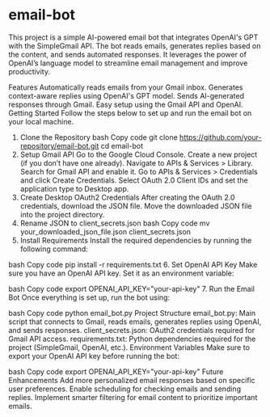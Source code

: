 # email-bot

This project is a simple AI-powered email bot that integrates OpenAI's GPT with the SimpleGmail API. The bot reads emails, generates replies based on the content, and sends automated responses. It leverages the power of OpenAI’s language model to streamline email management and improve productivity.

Features
Automatically reads emails from your Gmail inbox.
Generates context-aware replies using OpenAI's GPT model.
Sends AI-generated responses through Gmail.
Easy setup using the Gmail API and OpenAI.
Getting Started
Follow the steps below to set up and run the email bot on your local machine.

1. Clone the Repository
bash
Copy code
git clone https://github.com/your-repository/email-bot.git
cd email-bot
2. Setup Gmail API
Go to the Google Cloud Console.
Create a new project (if you don’t have one already).
Navigate to APIs & Services > Library.
Search for Gmail API and enable it.
Go to APIs & Services > Credentials and click Create Credentials.
Select OAuth 2.0 Client IDs and set the application type to Desktop app.
3. Create Desktop OAuth2 Credentials
After creating the OAuth 2.0 credentials, download the JSON file.
Move the downloaded JSON file into the project directory.
4. Rename JSON to client_secrets.json
bash
Copy code
mv your_downloaded_json_file.json client_secrets.json
5. Install Requirements
Install the required dependencies by running the following command:

bash
Copy code
pip install -r requirements.txt
6. Set OpenAI API Key
Make sure you have an OpenAI API key. Set it as an environment variable:

bash
Copy code
export OPENAI_API_KEY="your-api-key"
7. Run the Email Bot
Once everything is set up, run the bot using:

bash
Copy code
python email_bot.py
Project Structure
email_bot.py: Main script that connects to Gmail, reads emails, generates replies using OpenAI, and sends responses.
client_secrets.json: OAuth2 credentials required for Gmail API access.
requirements.txt: Python dependencies required for the project (SimpleGmail, OpenAI, etc.).
Environment Variables
Make sure to export your OpenAI API key before running the bot:

bash
Copy code
export OPENAI_API_KEY="your-api-key"
Future Enhancements
Add more personalized email responses based on specific user preferences.
Enable scheduling for checking emails and sending replies.
Implement smarter filtering for email content to prioritize important emails.
